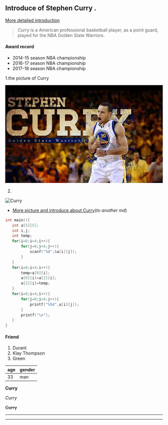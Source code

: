 ## Introduce of Stephen Curry .
[More detailed introduction](https://baike.baidu.com/item/%E6%96%AF%E8%92%82%E8%8A%AC%C2%B7%E5%BA%93%E9%87%8C/902812?fromtitle=%E6%96%AF%E8%92%82%E8%8A%AC%E5%BA%93%E9%87%8C&fromid=19733182&fr=aladdin)

>*Curry*  is a American professional basketball player, as a point guard, played for the NBA Golden State Warriors.

#### Award record

 * 2014-15 season NBA championship
 * 2016-17 season NBA championship
 * 2017-18 season NBA championship


1.the picture of Curry

![](/Curry.jpg 'Curry')



2.


![Curry](https://user-images.githubusercontent.com/83441924/116655654-0bb19580-a9be-11eb-8617-e8c60f1f2495.jpg)

* [More picture and introduce about Curry](/homework.md)(*to another md*)


 ```C
int main(){
	int a[5][5];
	int i,j;
	int temp;
	for(i=0;i<4;i++){
		for(j=0;j<4;j++){
			scanf("%d",&a[i][j]);
		}
	}
	for(i=0;i<4;i++){
		temp=a[0][i];
		a[0][i]=a[2][i];
		a[2][i]=temp;
	}
	for(i=0;i<4;i++){
		for(j=0;j<4;j++){
			printf("%5d",a[i][j]);
		}
		printf("\n");
	}
}

 ```
 #### Friend
1. Durant
2. Klay Thompson 
3. Green

|  age   | gender  
|  ----  | ----  |
|  33  | man


**Curry**

*Curry*

~~Curry~~

------------------

------------------
